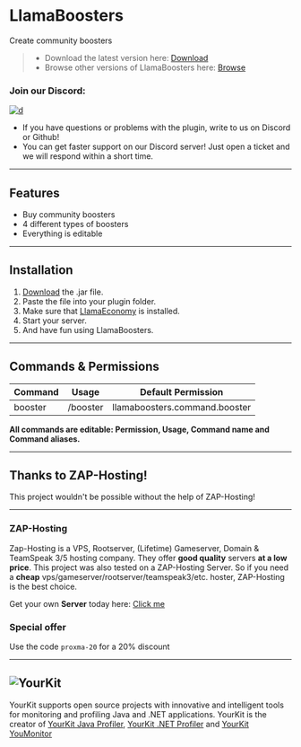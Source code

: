 # LlamaBoosters

Create community boosters

> * Download the latest version here: [Download](https://cloudburstmc.org/resources/llamaboosters.643/download)
> * Browse other versions of LlamaBoosters here: [Browse](https://cloudburstmc.org/resources/llamaboosters.643/history)

### Join our Discord:
[![d](https://img.shields.io/discord/323953253458903040.svg)](https://discord.gg/Qcuv2f6)
* If you have questions or problems with the plugin, write to us on Discord or Github!
* You can get faster support on our Discord server! Just open a ticket and we will respond within a short time.

---

## Features

* Buy community boosters
* 4 different types of boosters
* Everything is editable

---

## Installation
1. [Download](https://cloudburstmc.org/resources/llamaboosters.643/download) the .jar file.
2. Paste the file into your plugin folder.
3. Make sure that [LlamaEconomy](https://cloudburstmc.org/resources/llamaeconomy.634/) is installed.
4. Start your server.
5. And have fun using LlamaBoosters.

---

## Commands & Permissions

Command | Usage | Default Permission
------------ | ------------- | -------------
booster |    /booster |    llamaboosters.command.booster

**All commands are editable: Permission, Usage, Command name and Command aliases.**

---

## Thanks to ZAP-Hosting!
This project wouldn't be possible without the help of ZAP-Hosting!
***
### ZAP-Hosting
Zap-Hosting is a VPS, Rootserver, (Lifetime) Gameserver, Domain & TeamSpeak 3/5 hosting company. They offer **good quality** servers **at a low price**. This project was also tested on a ZAP-Hosting Server. So if you need a **cheap** vps/gameserver/rootserver/teamspeak3/etc. hoster, ZAP-Hosting is the best choice.

Get your own **Server** today here: [Click me](https://zap-hosting.com/lldv)

### Special offer
Use the code `proxma-20` for a 20% discount
***


![YourKit](https://www.yourkit.com/images/yklogo.png)
------
YourKit supports open source projects with innovative and intelligent tools
for monitoring and profiling Java and .NET applications.
YourKit is the creator of [YourKit Java Profiler](https://www.yourkit.com/java/profiler/),
[YourKit .NET Profiler](https://www.yourkit.com/.net/profiler/")
and [YourKit YouMonitor](https://www.yourkit.com/youmonitor/)
